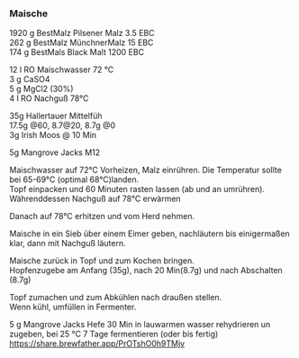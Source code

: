 ### Maische
1920 g BestMalz Pilsener Malz 3.5 EBC  
262 g  BestMalz MünchnerMalz 15 EBC  
174 g BestMals Black Malt 1200 EBC  
  
12 l RO Maischwasser 72 °C  
3 g CaSO4  
5 g MgCl2 (30%)  
4 l RO  Nachguß 78°C  

35g Hallertauer Mittelfüh  
17.5g @60, 8.7@20, 8.7g @0  
3g Irish Moos @ 10 Min  
  
5g Mangrove Jacks M12  
  
Maischwasser auf 72°C Vorheizen, Malz einrühren. Die Temperatur sollte bei 65-69°C (optimal 68°C)landen.  
Topf einpacken und 60 Minuten  rasten lassen (ab und an umrühren).  
Währenddessen Nachguß  auf 78°C erwärmen
  
Danach auf 78°C erhitzen und vom Herd nehmen.  

Maische in ein Sieb über einem Eimer geben, nachläutern bis einigermaßen klar, dann mit Nachguß läutern.  

Maische zurück in Topf und zum Kochen bringen.  
Hopfenzugebe am Anfang (35g), nach 20 Min(8.7g) und nach Abschalten (8.7g)  

Topf zumachen und zum Abkühlen nach draußen stellen.  
Wenn kühl, umfüllen in Fermenter.  

5 g  Mangrove Jacks Hefe 30 Min in lauwarmen wasser rehydrieren un zugeben, bei 25 °C  7 Tage fermentieren (oder bis fertig)  
https://share.brewfather.app/PrOTshO0h9TMjv
